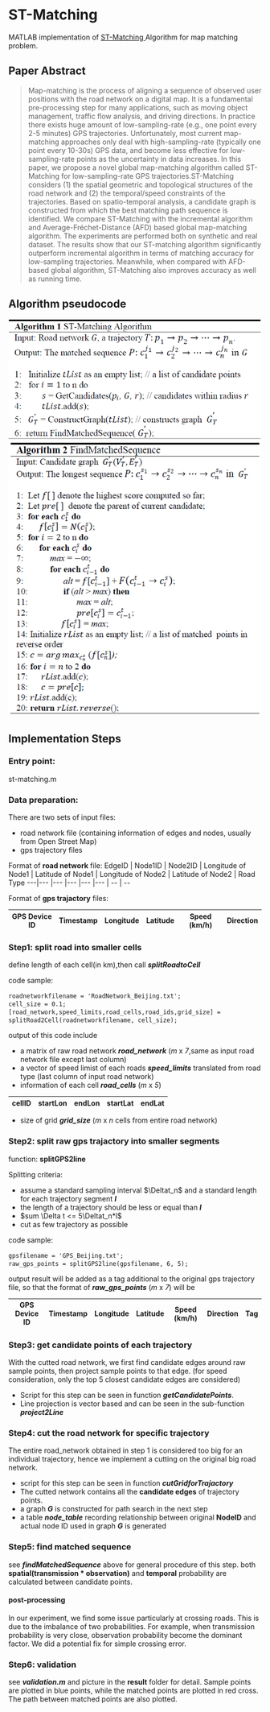 # ST-Matching
MATLAB implementation of [ST-Matching ](https://www.microsoft.com/en-us/research/publication/map-matching-for-low-sampling-rate-gps-trajectories/) Algorithm for map matching problem.
## Paper Abstract

> Map-matching is the process of aligning a sequence of observed user positions with the road network on a digital map. It is a fundamental pre-processing step for many applications, such as moving object management, traffic flow analysis, and driving directions. In practice there exists huge amount of low-sampling-rate (e.g., one point every 2-5 minutes) GPS trajectories. Unfortunately, most current map-matching approaches only deal with high-sampling-rate (typically one point every 10-30s) GPS data, and become less effective for low-sampling-rate points as the uncertainty in data increases. In this paper, we propose a novel global map-matching algorithm called ST-Matching for low-sampling-rate GPS trajectories.ST-Matching considers (1) the spatial geometric and topological structures of the road network and (2) the temporal/speed constraints of the trajectories. Based on spatio-temporal analysis, a candidate graph is constructed from which the best matching path sequence is identified. We compare ST-Matching with the incremental algorithm and Average-Fréchet-Distance (AFD) based global map-matching algorithm. The experiments are performed both on synthetic and real dataset. The results show that our ST-matching algorithm significantly outperform incremental algorithm in terms of matching accuracy for low-sampling trajectories. Meanwhile, when compared with AFD-based global algorithm, ST-Matching also improves accuracy as well as running time.

## Algorithm pseudocode
![Algorithm 1,whole structore](
        st-matching.PNG
      )
![Algorithm 2,find matched sequence](
        findMatchedSequence.PNG
      )
## Implementation Steps
### Entry point:
st-matching.m
### Data preparation:
There are two sets of input files:
- road network file (containing information of edges and nodes, usually from Open Street Map)
- gps trajectory files

Format of **road network** file:
EdgeID | Node1ID | Node2ID | Longitude of Node1 | Latitude of Node1 |  Longitude of Node2 | Latitude of Node2 | Road Type
---|--- |--- |--- |--- |--- | -- | --

Format of **gps trajactory** files:

GPS Device ID | Timestamp | Longitude | Latitude | Speed (km/h) | Direction
---|--- |--- |--- |--- |--- 

### Step1: split road into smaller cells
define length of each cell(in km),then call ***splitRoadtoCell***

code sample:
```
roadnetworkfilename = 'RoadNetwork_Beijing.txt';
cell_size = 0.1;
[road_network,speed_limits,road_cells,road_ids,grid_size] = splitRoad2Cell(roadnetworkfilename, cell_size);
```
output of this code include 
- a matrix of raw road network ***road_network*** (*m* x *7*,same as input road network file except last column)
- a vector of speed limist of each roads ***speed_limits*** translated from road type (last column of input road network)
- information of each cell ***road_cells*** (*m* x *5*)

cellID | startLon | endLon | startLat | endLat
---|---|---|---|---
- size of grid ***grid_size*** (*m* x *n* cells from entire road network)

### Step2: split raw gps trajactory into smaller segments
function: **splitGPS2line**

Splitting criteria: 
- assume a standard sampling interval $\Deltat_n$  and a standard length for each trajectory segment ***l***
- the length of a trajectory should be less or equal than ***l***
- $sum \Delta t <= 5\Deltat_n*l$
- cut as few trajectory as possible

code sample:

```
gpsfilename = 'GPS_Beijing.txt';
raw_gps_points = splitGPS2line(gpsfilename, 6, 5);
```

output result will be added as a tag additional to the original gps trajectory file, so that the format of ***raw_gps_points*** (*m* x *7*) will be

GPS Device ID | Timestamp | Longitude | Latitude | Speed (km/h) | Direction | Tag
---|--- |--- |--- |--- |--- | ---

### Step3: get candidate points of each trajectory

With the cutted road network, we first find candidate edges around raw sample points, then project sample points to that edge. (for speed consideration, only the top 5 closest candidate edges are considered) 

- Script for this step can be seen in function ***getCandidatePoints***.
- Line projection is vector based and can be seen in the sub-function ***project2Line***

### Step4: cut the road network for specific trajectory
The entire road_network obtained in step 1 is considered too big for an individual trajectory, hence we implement a cutting on the original big road network. 
- script for this step can be seen in function ***cutGridforTrajactory***
- The cutted network contains all the **candidate edges** of trajectory points.
- a graph ***G*** is constructed for path search in the next step
- a table ***node_table*** recording relationship between original **NodeID** and actual node ID used in graph ***G*** is generated

### Step5: find matched sequence
see ***findMatchedSequence*** above for general procedure of this step.
both **spatial(transmission * observation)** and **temporal** probability are calculated between candidate points.
#### post-processing
In our experiment, we find some issue particularly at crossing roads. This is due to the imbalance of two probabilities. For example, when transmission probability is very close, observation probability become the dominant factor. We did a potential fix for simple crossing error.
### Step6: validation
see ***validation.m*** and picture in the **result** folder for detail. Sample points are plotted in blue points, while the matched points are plotted in red cross. The path between matched points are also plotted. 